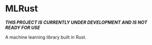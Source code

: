 # MLRust
***THIS PROJECT IS CURRENTLY UNDER DEVELOPMENT AND IS NOT READY FOR USE*** 

A machine learning library built in Rust.
